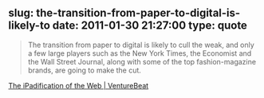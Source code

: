 slug: the-transition-from-paper-to-digital-is-likely-to
date: 2011-01-30 21:27:00
type: quote
---

> The transition from paper to digital is likely to cull the weak, and only a few large players such as the New York Times, the Economist and the Wall Street Journal, along with some of the top fashion-magazine brands, are going to make the cut.

[The iPadification of the Web | VentureBeat](http://venturebeat.com/2011/01/29/ipadification-of-the-web/)
